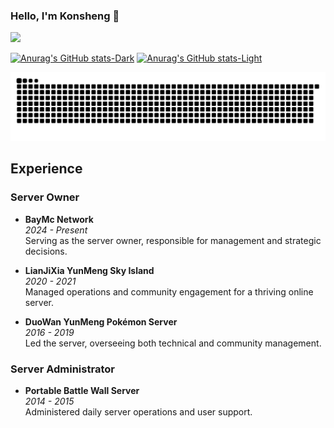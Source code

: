 ### Hello, I'm Konsheng 👋

![](https://komarev.com/ghpvc/?username=Konsheng)

[![Anurag's GitHub stats-Dark](https://github-readme-stats.vercel.app/api?username=Konsheng&show_icons=true&theme=dark#gh-dark-mode-only)](https://github.com/anuraghazra/github-readme-stats#gh-dark-mode-only)
[![Anurag's GitHub stats-Light](https://github-readme-stats.vercel.app/api?username=Konsheng&show_icons=true&theme=default#gh-light-mode-only)](https://github.com/anuraghazra/github-readme-stats#gh-light-mode-only)

<picture>
  <source media="(prefers-color-scheme: dark)" srcset="https://raw.githubusercontent.com/konsheng/Konsheng/output/github-snake-dark.svg" />
  <source media="(prefers-color-scheme: light)" srcset="https://raw.githubusercontent.com/konsheng/Konsheng/output/github-snake.svg" />
  <img alt="github-snake" src="github-snake.svg" />
</picture>

## Experience

### Server Owner
- **BayMc Network**  
  _2024 - Present_  
  Serving as the server owner, responsible for management and strategic decisions.

- **LianJiXia YunMeng Sky Island**  
  _2020 - 2021_  
  Managed operations and community engagement for a thriving online server.

- **DuoWan YunMeng Pokémon Server**  
  _2016 - 2019_  
  Led the server, overseeing both technical and community management.

### Server Administrator
- **Portable Battle Wall Server**  
  _2014 - 2015_  
  Administered daily server operations and user support.
